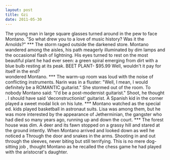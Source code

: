 ```yaml
---
layout: post
title: Gzi
date: 2011-05-30
---
```

The young man in large square glasses turned around in the pew to face
      Montano.    "So what drew you to a love of music history? Was it the
      Arnolds?"    ***    The storm raged outside the
      darkened store. Montano wandered among the aisles, his path meagerly illuminated by dim lamps
      and the occasional flash of lightning.    His eyes turned to rest on the
      most beautiful plant he had ever seen: a green spiral emerging from dirt with a blue bulb
      resting at its peak.    BEET PLANT- $95.99      Well, wouldn't it pay for itself in the end?  
      wondered Montano.    ***    The warm-up room was loud
      with the noise of conflicting instruments. Narin was in a fluster:    "Well, I mean, I would definitely be a ROMANTIC guitarist." She stormed out of the
      room.    To nobody Montano said: "I'd be a post-modernist guitarist."
        Shoot,     he
      thought    . I should have said
      'deconstructionist' guitarist.      A Spanish kid in the corner
      played a sweet modal lick on his lute.      ***        Montano watched as the
      special ed. kids played basketball in astronaut suits. Lisa was among them, but he was more
      interested by the appearance of Jetherminian, the gangster who had died so many years ago,
      running up and down the court.        ***        The forest house was dim.
      A deer and its fawn stopped on a grassy hill and stared at the ground intently. When Montano
      arrived and looked down as well he noticed a    Through the door and
      snakes in the arms. Shooting in and out through the sleeves, never biting but still
      terrifying.   This is no mere dog-sitting
      job  , thought Montano as he recalled the chess game he had played with the
      aristocrat's daughter.            